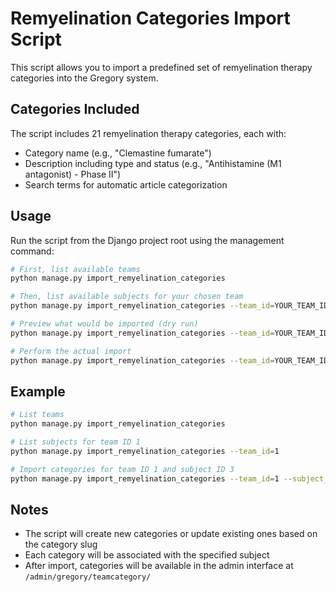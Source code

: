 # Remyelination Categories Import Script

This script allows you to import a predefined set of remyelination therapy categories into the Gregory system.

## Categories Included

The script includes 21 remyelination therapy categories, each with:
- Category name (e.g., "Clemastine fumarate")
- Description including type and status (e.g., "Antihistamine (M1 antagonist) - Phase II")
- Search terms for automatic article categorization

## Usage

Run the script from the Django project root using the management command:

```bash
# First, list available teams
python manage.py import_remyelination_categories

# Then, list available subjects for your chosen team
python manage.py import_remyelination_categories --team_id=YOUR_TEAM_ID

# Preview what would be imported (dry run)
python manage.py import_remyelination_categories --team_id=YOUR_TEAM_ID --subject_id=YOUR_SUBJECT_ID --dry_run

# Perform the actual import
python manage.py import_remyelination_categories --team_id=YOUR_TEAM_ID --subject_id=YOUR_SUBJECT_ID
```

## Example

```bash
# List teams
python manage.py import_remyelination_categories

# List subjects for team ID 1
python manage.py import_remyelination_categories --team_id=1

# Import categories for team ID 1 and subject ID 3
python manage.py import_remyelination_categories --team_id=1 --subject_id=3
```

## Notes

- The script will create new categories or update existing ones based on the category slug
- Each category will be associated with the specified subject
- After import, categories will be available in the admin interface at `/admin/gregory/teamcategory/`
